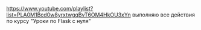 https://www.youtube.com/playlist?list=PLA0M1Bcd0w8yrxtwgqBvT6OM4HkOU3xYn
выполняю все действия по курсу "Уроки по Flask с нуля" 